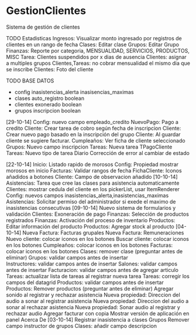 GestionClientes
===============

Sistema de gestión de clientes

TODO
	Estadisticas
	Ingresos: Visualizar monto ingresado por registros de clientes en un rango de fecha
	Clases: Editar clase
	Grupos: Editar Grupo
	Finanzas: Reporte por categoria, MENSUALIDAD, SERVICIOS, PRODUCTOS, MISC
	Tarea: Clientes suspendidos por x dias de ausencia
	Clientes: asignar a multiples grupos
	Clientes,Tareas: no cobrar mensualidad el mismo dia que se inscribe
	Clientes: Foto del cliente
	
TODO BASE DATOS
- config
	inasistencias_alerta
	inasisencias_maximas
- clases
	auto_registro		boolean
- clientes
	exonerado			boolean
- grupos
	inscripcion				boolean

[29-10-14]
	Config: nuevo campo empleado_credito
	NuevoPago: Pago a credito
	Cliente: Crear tarea de cobro según fecha de inscripcion
	Cliente: Crear nuevo pago basado en la inscripción del grupo
	Cliente: Al guardar cliente se sugiere facturar.
	Cumpleaños: Ver ficha de cliente seleccionado
	Grupos: Nuevo campo inscripcion
	Tareas: Nueva tarea TPagoCliente
	Tareas: Nuevo tipo de tarea Diario
	Corrección de error al cambiar de estado
	
[22-10-14]
	Inicio: Listado rapido de morosos
	Config: Propiedad mostrar morosos en inicio
	Facturas: Validar rangos de fecha
	FichaCliente: Iconos añadidos a botones
	Cliente: Campo de observacion añadido
[10-10-14]
	Asistencias: Tarea que cree las clases para asistencia automaticamente
	Clientes: mostrar cedula del cliente en los pickerList, usar ItemRenderer
	Config: nuevos campos inasistencias_alerta,inasistencias_maximas
	Asistencias: Solicitar permiso del administrador si exede el maximo de inasistencias consecutivas
[09-10-14]
	Nuevo sistema de formularios y validación
	Clientes: Exoneración de pago
	Finanzas: Selección de productos registrados
	Finanzas: Activación del proceso de inventario
	Productos: Editar información del producto
	Productos: Agregar stock al producto
[04-10-14]
	Nueva Factura: Facturas grupales
	Nueva Factura: Remuneraciones
	Nuevo cliente: colocar iconos en los botones
	Buscar cliente: colocar iconos en los botones
	Cumpleaños: colocar iconos en los botones
	Facturas: colocar iconos en los botones
	Clases: remover clase (preguntar antes de eliminar)
	Grupos: validar campos antes de insertar	
	Instructores: validar campos antes de insertar
	Salones: validar campos antes de insertar
	Facturacion: validar campos antes de agregar articulo
	Tareas: actualizar lista de tareas al registrar nueva tarea
	Tareas: corregir los campos del datagrid
	Productos: validar campos antes de insertar
	Productos: Remover productos (preguntar antes de eliminar)
	Agregar sonido al registrar y rechazar asistencia 
	Nueva propiedad: Direccion del audio a sonar al registrar asistencia
	Nueva propiedad: Direccion del audio a sonar al rechazar asistencia
	Nueva propiedad: Sonar audio al registrar y rechazar audio
	Agregar facturar con copia
	Mostrar versión de aplicación en panel Acerca De
[03-10-14]
	Registrar inasistencia a clases 
	Grupos Remover campo instructor de grupos
	Clases: añadir campo descripcion